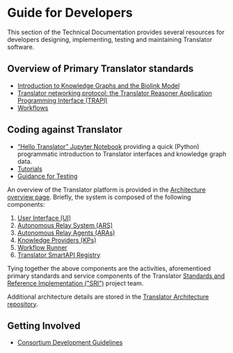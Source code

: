 # Guide for Developers

This section of the Technical Documentation provides several resources for developers designing, implementing, testing and maintaining Translator software.  

## Overview of Primary Translator standards
- [Introduction to Knowledge Graphs and the Biolink Model](../architecture/biolink/knowledge_graphs.md)
- [Translator networking protocol: the Translator Reasoner Application Programming Interface (TRAPI)](../architecture/sri/trapi.md)
- [Workflows](../architecture/workflows.md)

## Coding against Translator
- [“Hello Translator” Jupyter Notebook](https://github.com/NCATSTranslator/TranslatorTechnicalDocumentation/blob/master/docs/development-guide/HelloTranslator.ipynb) providing a quick (Python) programmatic introduction to Translator interfaces and knowledge graph data.
- [Tutorials](tutorials/index.md)
- [Guidance for Testing](../architecture/sri/testing/index.md)

An overview of the Translator platform is provided in the [Architecture overview page](index.md).  Briefly, the system is composed of the following components:

1. [User Interface (UI)](../architecture/ui.md)
2. [Autonomous Relay System (ARS)](../architecture/ars_usage.md)
3. [Autonomous Relay Agents (ARAs)](../architecture/ara/index.md)
4. [Knowledge Providers (KPs)](../architecture/kp/index.md)
5. [Workflow Runner](../architecture/workflows.md)
6. [Translator SmartAPI Registry](../architecture/registry.md)

Tying together the above components are the activities, aforementioed primary standards and service components of the Translator
[Standards and Reference Implementation ("SRI")](../architecture/sri/index.md) project team.

Additional architecture details are stored in the
[Translator Architecture repository](https://github.com/NCATSTranslator/TranslatorArchitecture).

## Getting Involved
- [Consortium Development Guidelines](tutorials/consortium_development_guidelines.md)
